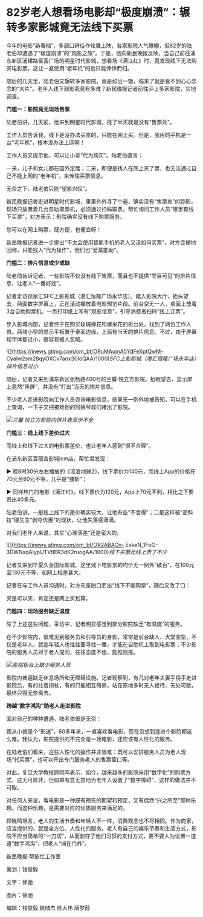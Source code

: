 # 82岁老人想看场电影却“极度崩溃”：辗转多家影城竟无法线下买票

今年的电影“新春档”，多部口碑佳作轮番上映，各家影院人气爆棚，但82岁的陆老伯却遭遇了“极度崩溃”的“观影之旅”。于是，他向新民晚报反映，当自己前往浦东新区浦建路富荟广场的明星时代影城，想看场《满江红》时，竟发现线下无法购买电影票，这让一直使用“老年机”的他只能悻悻而归。

随后的几天里，陆老伯又辗转多家影院，竟是如出一辙，临末了就是看不到心心念念的“大片”。老年人线下观影究竟有多难？新民晚报记者前往沪上多家影院，实地调查。

**门槛一：影院竟无现场售票**

陆老伯讲，几天前，他来到明星时代影城，找了半天就是没有“售票处”。

工作人员告诉我，线下是没办法买票的，只能在网上买。但是，我用的手机是一台“老年机”，根本没办法上网啊！

工作人员又提示他，可以让小辈“代为购买”。陆老伯直言：

一来，儿子和女儿都在国外定居；二来，即便是找人在网上买了票，也无法通过自己不能上网的“老年机”，来传输买票信息。

无奈之下，陆老伯只能“望影兴叹”。

新民晚报记者走进明星时代影城，里里外外寻了个遍，确实没有“售票处”的踪影，现场只放置着几台自助取票机，必须通过扫码取票。帮忙询问工作人员“哪里有线下买票”，对方表示：影院确实没有线下购票服务。

您可以在网上购票，既方便，也便宜呀！

新民晚报记者进一步提出“不太会使用智能手机的老人又该如何买票”，对方含糊地回称，只能找人“代为操作”，他们也“爱莫能助”。

**门槛二：排片信息或少或缺**

陆老伯告诉记者，一些影院不仅没有线下售票，而且也不提供“举目可见”的排片信息，让老人“一番好找”。

记者走访徐家汇SFC上影影城（港汇恒隆广场永华店）。踏入影院大厅，抬头望去，两面数字屏幕上，正在滚动播放着电影预览片段。前台空无一人，桌面上放着3台自助购票机。一页打印纸上写有“观影信息”，引导消费者扫码“线上订票”。

步入影城内部，记者终于在购买玫瑰捧花和爆米花的柜台处，找到了两位工作人员。两块小型的显示平板置于桌面边缘，上面有当天的排片信息。不过，由于屏幕和字体都过小，很容易被人忽略。

![](https://inews.gtimg.com/om_bt/ORuMAumA5YdFeXptQwM-
CyaIw2sm28qyOXCv7anx30IoQAA/1000)_SFC上影影城（港汇恒隆广场永华店）排片信息过小_

随后，记者又来到浦东新区张杨路400号的兰馨·悦立方影院。抬眼望去，显示屏上竟然“黑屏”，并没有“打出”当天的排片信息。

不少老人走进影院向工作人员咨询电影信息，结果无一例外地被告知，可以在手机上查询，一下子又把被难倒的阿姨爷叔们堵出了影院。

![](https://inews.gtimg.com/om_bt/O66bTIGrgfSEt3eAnk0CgBBvLBzOv1khvO5R-E4n97H2kAA/1000)_兰馨·悦立方影院内排片表显示不全_

**门槛三：线上线下差价过大**

而线上和线下过大的电影票差价，也让老年人感到“很不合理”。

在浦东新区百丽宫影城lcm店，帮忙君发现：

▶ 晚8时30分左右播放的《流浪地球2》，线下票价为140元，而线上App的价格在70元至80元不等，几乎是“腰斩”；

▶ 同样热门的电影《满江红》，线下票价为120元，App上70元不到，相比之下要贵出40多元。

陆老伯讲，一是线上线下的差价确实较大，让他有些“不舍得”；二是这样被“高科技”硬生生“剥夺优惠”的现状，让他失落感满满。

对我们老年人来说，其实“心理落差”还是蛮大的。

![](https://inews.gtimg.com/om_bt/OR2ABACn-
ExkeN_1FoO-3DWNxqAIypUTVtIER3dK2ruogAA/1000)_线下买票比线上贵了不少_

记者又来到华夏久金国际影城。这里线下电影票的均价无一例外“破百”，在100元至130元不等，和网上相差甚大。

记者在与工作人员沟通时，对方先是脱口而出“线下不能购票”，随后又改了口：

买是可以买，肯定还是网上买划算。

**门槛四：现场服务缺乏温度**

除了上述这些问题，采访中，记者明显感觉到部分影院缺乏“有温度”的服务。

在不少影院内，很难见到服务员和引导员的身影，常常是前台缺人、大堂空空，不仅是老年人，就连年轻人也往往要寻找一番，才能在自助机上取到电影票；不少影院的服务人员对于老人提问，往往态度不佳，能推则推。

![](https://inews.gtimg.com/om_bt/Ow1gfzjFKnpUWaOwliMYmUEPsCR6ekQpgSFYXawns86XIAA/1000)_影院柜台上缺少服务人员_

影院内普遍缺乏休息场所和无障碍设施。记者观察到，有几对老年夫妻手挽手走进影院后，有的拄着拐杖，有的只能相互倚靠，站在原地多时无人接待、无处可歇，最终只得无奈离去。

**跨越“数字鸿沟”助老人走进影院**

面对自己的种种遭遇，陆老伯很是无奈：

我从小就是个“影迷”，60多年来，一直喜欢看电影，现在没想到连进个影院都这么难。我认为，影院提供的不完全是一场电影，还应该有人性化的服务。

在陆老伯们看来，这些人性化的操作并非很难：既可以安排服务人员为老人现场“代买票”，也可以开出专门服务老人的售票窗口等。

对此，复旦大学教授顾晓鸣表示，如今，越来越多的影院采用“数字化”的购票方式，这无可厚非，但如果有意无意地为老年人设置了“数字障碍”，这样的做法并不可取。

对任何人来说，看电影是一种既有预先的期望和预定，又有偶然“兴之所至”那种乐趣。而这种乐趣，是需要对应的优质服务来满足的。

顾晓鸣坦言，老人的生活节奏和年轻人不一样，消费观念也不尽相同。作为商家，应当提供的，就是全方位、人性化的服务。老人有自己的娱乐节奏和生活方式，影院不应当简单的“一刀切”，从而剥夺了他们习惯的支付方式，更不要人为设置一道道“数字鸿沟”，把老人“挡在门外”。

新民晚报·帮侬忙工作室

策划：钱俊毅

文字：徐驰

图片：徐驰

编辑：钱俊毅 姚储杰 徐大伟 唐梦葭

